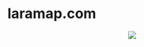 # laramap.com
<p align="center">
<img src="https://raw.githubusercontent.com/laramap/laramap.com/master/public/static/laramap_logo.svg">
</p>
